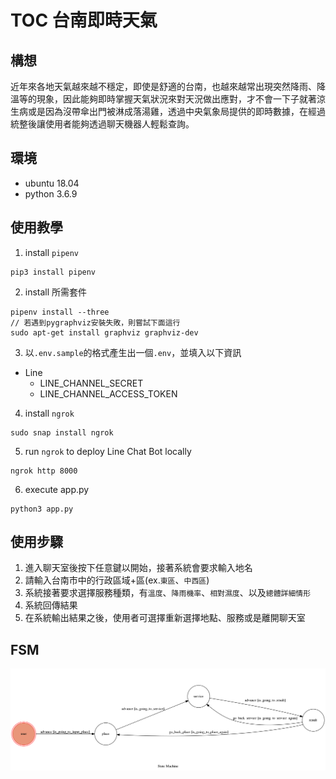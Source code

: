 # TOC 台南即時天氣
## 構想
近年來各地天氣越來越不穩定，即使是舒適的台南，也越來越常出現突然降雨、降溫等的現象，因此能夠即時掌握天氣狀況來對天況做出應對，才不會一下子就著涼生病或是因為沒帶傘出門被淋成落湯雞，透過中央氣象局提供的即時數據，在經過統整後讓使用者能夠透過聊天機器人輕鬆查詢。
## 環境
- ubuntu 18.04
- python 3.6.9
## 使用教學
1. install `pipenv`
```shell
pip3 install pipenv
```
2. install 所需套件
```shell
pipenv install --three
// 若遇到pygraphviz安裝失敗，則嘗試下面這行
sudo apt-get install graphviz graphviz-dev
```
3. 以`.env.sample`的格式產生出一個`.env`，並填入以下資訊

- Line
    - LINE_CHANNEL_SECRET
    - LINE_CHANNEL_ACCESS_TOKEN
4. install `ngrok`

```shell
sudo snap install ngrok
```
5. run `ngrok` to deploy Line Chat Bot locally
```shell
ngrok http 8000
```
6. execute app.py
```shell
python3 app.py
```
## 使用步驟
1. 進入聊天室後按下任意鍵以開始，接著系統會要求輸入地名
2. 請輸入台南市中的行政區域+區(ex.`東區`、`中西區`)
3. 系統接著要求選擇服務種類，有`溫度`、`降雨機率`、`相對濕度`、以及`總體詳細情形`
4. 系統回傳結果
5. 在系統輸出結果之後，使用者可選擇重新選擇地點、服務或是離開聊天室
## FSM
![](https://raw.githubusercontent.com/C44051100/Line_Chat_Bot/main/img/fsm.png)
